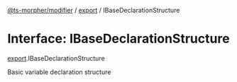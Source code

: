 [@ts-morpher/modifier](../README.md) / [export](../modules/export.md) / IBaseDeclarationStructure

# Interface: IBaseDeclarationStructure

[export](../modules/export.md).IBaseDeclarationStructure

Basic variable declaration structure

